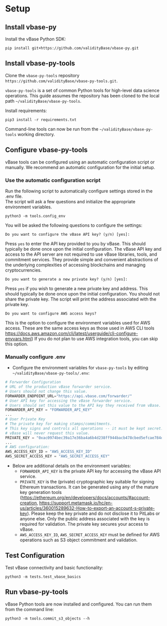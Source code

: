 # Setup

## Install vbase-py

Install the vBase Python SDK:
```commandline
pip install git+https://github.com/validityBase/vbase-py.git
```

## Install vbase-py-tools

Clone the `vbase-py-tools` repository `https://github.com/validityBase/vbase-py-tools.git`.

`vbase-py-tools` is a set of common Python tools for high-level data science operations. 
This guide assumes the repository has been cloned to the local path `~/validityBase/vbase-py-tools`.

Install requirements:
```commandline
pip3 install -r requirements.txt
```
Command-line tools can now be run from the `~/validityBase/vbase-py-tools` working directory.

## Configure vbase-py-tools

vBase tools can be configured using an automatic configuration script or manually.
We recommend an automatic configuration for the initial setup.

### Use the automatic configuration script

Run the following script to automatically configure settings stored in the .env file.  
The script will ask a few questions and initialize the appropriate environment variables.

```commandline
python3 -m tools.config_env
```

You will be asked the following questions to configure the settings:

```text
Do you want to configure the vBase API key? (y/n) [yes]:
```
Press `yes` to enter the API key provided to you by vBase. 
This should typically be done once upon the initial configuration. 
The vBase API key and access to the API server are not required
to use vBase libraries, tools, and commitment services. They provide
simple and convenient abstractions of the underlying complexities of accessing
blockchains and managing cryptocurrencies.

```text
Do you want to generate a new private key? (y/n) [yes]:
```
Press `yes` if you wish to generate a new private key and address. 
This should typically be done once upon the initial configuration. 
You should not share the private key.
The script will print the address associated with the private key.

```text
Do you want to configure AWS access keys?
```
This is the option to configure the environment variables used for AWS access.
These are the same access keys as those used in AWS CLI tools 
https://docs.aws.amazon.com/cli/latest/userguide/cli-configure-envvars.html)
If you do not plan to use AWS integration tools, you can skip this option.

### Manually configure .env

- Configure the environment variables for `vbase-py-tools` by editing `~/validityBase/vbase-py-tools/.env`:
```python
# Forwarder Configuration
# URL of the production vBase forwarder service.
# Users should not change this value.
FORWARDER_ENDPOINT_URL="https://api.vbase.com/forwarder/"
# User API key for accessing the vBase forwarder service.
# Users should set this value to the API key they received from vBase.
FORWARDER_API_KEY = "FORWARDER_API_KEY"
...
# User Private Key
# The private key for making stamps/commitments.
# This key signs and controls all operations -- it must be kept secret.
# vBase will never request this value.
PRIVATE_KEY = "0xac0974bec39a17e36ba4a6b4d238ff944bacb478cbed5efcae784d7bf4f2ff80"
...
# AWS configuration:
AWS_ACCESS_KEY_ID = "AWS_ACCESS_KEY_ID"
AWS_SECRET_ACCESS_KEY = "AWS_SECRET_ACCESS_KEY"
```
- Below are additional details on the environment variables:
  - `FORWARDER_API_KEY` is the private API key for accessing the vBase API service.
  - `PRIVATE_KEY` is the (private) cryptographic key suitable for signing Ethereum transactions.
  It can be generated using any of the mature key generation tools (https://ethereum.org/en/developers/docs/accounts/#account-creation, https://support.metamask.io/hc/en-us/articles/360015289632-How-to-export-an-account-s-private-key). 
  Please keep the key private and do not disclose it to PitLabs or anyone else.
  Only the public address associated with the key is required for validation.
  The private key secures your access to vBase.
  - `AWS_ACCESS_KEY_ID`, `AWS_SECRET_ACCESS_KEY` must be defined for AWS operations such as S3 object commitment and validation.

## Test Configuration
Test vBase connectivity and basic functionality:
```commandline
python3 -m tests.test_vbase_basics
```

## Run vbase-py-tools

vBase Python tools are now installed and configured. You can run them from the command line:
```commandline
python3 -m tools.commit_s3_objects --h
```
